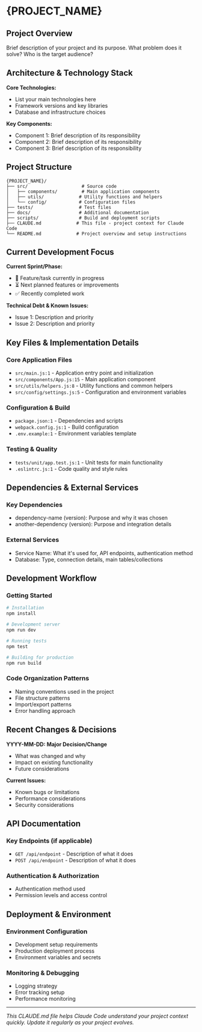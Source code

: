 # {PROJECT_NAME}

## Project Overview

Brief description of your project and its purpose. What problem does it solve? Who is the target audience?

## Architecture & Technology Stack

**Core Technologies:**
- List your main technologies here
- Framework versions and key libraries
- Database and infrastructure choices

**Key Components:**
- Component 1: Brief description of its responsibility
- Component 2: Brief description of its responsibility
- Component 3: Brief description of its responsibility

## Project Structure

```
{PROJECT_NAME}/
├── src/                    # Source code
│   ├── components/         # Main application components
│   ├── utils/             # Utility functions and helpers
│   └── config/            # Configuration files
├── tests/                 # Test files
├── docs/                  # Additional documentation
├── scripts/               # Build and deployment scripts
├── CLAUDE.md             # This file - project context for Claude Code
└── README.md             # Project overview and setup instructions
```

## Current Development Focus

**Current Sprint/Phase:**
- 🔄 Feature/task currently in progress
- ⏳ Next planned features or improvements
- ✅ Recently completed work

**Technical Debt & Known Issues:**
- Issue 1: Description and priority
- Issue 2: Description and priority

## Key Files & Implementation Details

### Core Application Files
- `src/main.js:1` - Application entry point and initialization
- `src/components/App.js:15` - Main application component
- `src/utils/helpers.js:8` - Utility functions and common helpers
- `src/config/settings.js:5` - Configuration and environment variables

### Configuration & Build
- `package.json:1` - Dependencies and scripts
- `webpack.config.js:1` - Build configuration
- `.env.example:1` - Environment variables template

### Testing & Quality
- `tests/unit/app.test.js:1` - Unit tests for main functionality
- `.eslintrc.js:1` - Code quality and style rules

## Dependencies & External Services

### Key Dependencies
- dependency-name (version): Purpose and why it was chosen
- another-dependency (version): Purpose and integration details

### External Services
- Service Name: What it's used for, API endpoints, authentication method
- Database: Type, connection details, main tables/collections

## Development Workflow

### Getting Started
```bash
# Installation
npm install

# Development server
npm run dev

# Running tests
npm test

# Building for production
npm run build
```

### Code Organization Patterns
- Naming conventions used in the project
- File structure patterns
- Import/export patterns
- Error handling approach

## Recent Changes & Decisions

**YYYY-MM-DD: Major Decision/Change**
- What was changed and why
- Impact on existing functionality
- Future considerations

**Current Issues:**
- Known bugs or limitations
- Performance considerations
- Security considerations

## API Documentation

### Key Endpoints (if applicable)
- `GET /api/endpoint` - Description of what it does
- `POST /api/endpoint` - Description of what it does

### Authentication & Authorization
- Authentication method used
- Permission levels and access control

## Deployment & Environment

### Environment Configuration
- Development setup requirements
- Production deployment process
- Environment variables and secrets

### Monitoring & Debugging
- Logging strategy
- Error tracking setup
- Performance monitoring

---

*This CLAUDE.md file helps Claude Code understand your project context quickly. Update it regularly as your project evolves.*